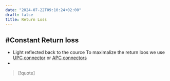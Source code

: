 ```yaml
---
date: "2024-07-22T09:10:24+02:00"
draft: false
title: Return Loss
---
```


## #Constant Return loss

-   Light reflected back to the cource To maximalize the return loos we
    use [UPC connector](/Notes/posts/Network/Phisicall/UPC_connector) or
    [APC connectors](/Notes/posts/Network/Phisicall/APC_connectors)
-   

> \[!quote\]
